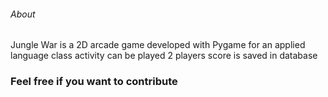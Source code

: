 ###### About

Jungle War is a 2D arcade game developed with Pygame for an applied language class activity
can be played 2 players
score is saved in database


### Feel free if you want to contribute
